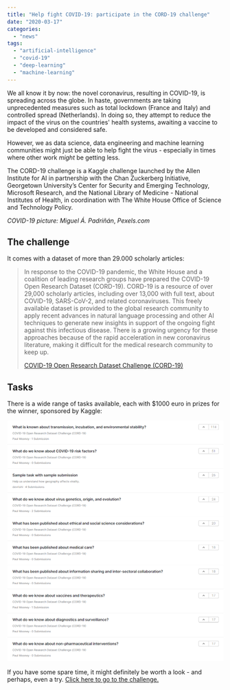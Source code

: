 ```yaml
---
title: "Help fight COVID-19: participate in the CORD-19 challenge"
date: "2020-03-17"
categories: 
  - "news"
tags: 
  - "artificial-intelligence"
  - "covid-19"
  - "deep-learning"
  - "machine-learning"
---
```


We all know it by now: the novel coronavirus, resulting in COVID-19, is spreading across the globe. In haste, governments are taking unprecedented measures such as total lockdown (France and Italy) and controlled spread (Netherlands). In doing so, they attempt to reduce the impact of the virus on the countries' health systems, awaiting a vaccine to be developed and considered safe.

However, we as data science, data engineering and machine learning communities might just be able to help fight the virus - especially in times where other work _might_ be getting less.

The CORD-19 challenge is a Kaggle challenge launched by the Allen Institute for AI in partnership with the Chan Zuckerberg Initiative, Georgetown University’s Center for Security and Emerging Technology, Microsoft Research, and the National Library of Medicine - National Institutes of Health, in coordination with The White House Office of Science and Technology Policy.

_COVID-19 picture: Miguel Á. Padriñán_, _Pexels.com_

## The challenge

It comes with a dataset of more than 29.000 scholarly articles:

> In response to the COVID-19 pandemic, the White House and a coalition of leading research groups have prepared the COVID-19 Open Research Dataset (CORD-19). CORD-19 is a resource of over 29,000 scholarly articles, including over 13,000 with full text, about COVID-19, SARS-CoV-2, and related coronaviruses. This freely available dataset is provided to the global research community to apply recent advances in natural language processing and other AI techniques to generate new insights in support of the ongoing fight against this infectious disease. There is a growing urgency for these approaches because of the rapid acceleration in new coronavirus literature, making it difficult for the medical research community to keep up.
> 
> [COVID-19 Open Research Dataset Challenge (CORD-19)](https://www.kaggle.com/allen-institute-for-ai/CORD-19-research-challenge)

## Tasks

There is a wide range of tasks available, each with $1000 euro in prizes for the winner, sponsored by Kaggle:

[![](images/image-922x1024.png)](https://www.kaggle.com/allen-institute-for-ai/CORD-19-research-challenge)

If you have some spare time, it might definitely be worth a look - and perhaps, even a try. [Click here to go to the challenge.](https://www.kaggle.com/allen-institute-for-ai/CORD-19-research-challenge)
